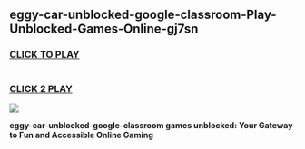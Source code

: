 
## eggy-car-unblocked-google-classroom-Play-Unblocked-Games-Online-gj7sn
<h3>
<a href="https://premium76.site?title=eggy-car-unblocked-google-classroom&ref=25A">CLICK TO PLAY</a></h3>
<hr>

<h3>
<a href="https://premium76.site?title=eggy-car-unblocked-google-classroom&ref=25A">CLICK 2 PLAY</a>
  
</h3>

<a href="https://premium76.site?title=eggy-car-unblocked-google-classroom&ref=25A"><img src="https://clearcache.store/games.png"></a>


**eggy-car-unblocked-google-classroom games unblocked: Your Gateway to Fun and Accessible Online Gaming**
